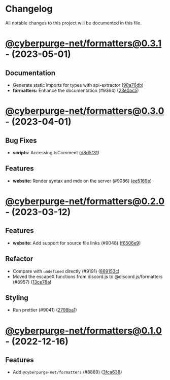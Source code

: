 # Changelog

All notable changes to this project will be documented in this file.

# [@cyberpurge-net/formatters@0.3.1](https://github.com/cyberpurge-net/discord.js/compare/@cyberpurge-net/formatters@0.3.0...@cyberpurge-net/formatters@0.3.1) - (2023-05-01)

## Documentation

- Generate static imports for types with api-extractor ([98a76db](https://github.com/cyberpurge-net/discord.js/commit/98a76db482879f79d6bb2fb2e5fc65ac2c34e2d9))
- **formatters:** Enhance the documentation (#9364) ([23e0ac5](https://github.com/cyberpurge-net/discord.js/commit/23e0ac56f456c39d925e2644ec3ca209d4410a99))

# [@cyberpurge-net/formatters@0.3.0](https://github.com/cyberpurge-net/discord.js/compare/@cyberpurge-net/formatters@0.2.0...@cyberpurge-net/formatters@0.3.0) - (2023-04-01)

## Bug Fixes

- **scripts:** Accessing tsComment ([d8d5f31](https://github.com/cyberpurge-net/discord.js/commit/d8d5f31d3927fd1de62f1fa3a1a6e454243ad87b))

## Features

- **website:** Render syntax and mdx on the server (#9086) ([ee5169e](https://github.com/cyberpurge-net/discord.js/commit/ee5169e0aadd7bbfcd752aae614ec0f69602b68b))

# [@cyberpurge-net/formatters@0.2.0](https://github.com/cyberpurge-net/discord.js/compare/@cyberpurge-net/formatters@0.1.0...@cyberpurge-net/formatters@0.2.0) - (2023-03-12)

## Features

- **website:** Add support for source file links (#9048) ([f6506e9](https://github.com/cyberpurge-net/discord.js/commit/f6506e99c496683ee0ab67db0726b105b929af38))

## Refactor

- Compare with `undefined` directly (#9191) ([869153c](https://github.com/cyberpurge-net/discord.js/commit/869153c3fdf155783e7c0ecebd3627b087c3a026))
- Moved the escapeX functions from discord.js to @discord.js/formatters (#8957) ([13ce78a](https://github.com/cyberpurge-net/discord.js/commit/13ce78af6e3aedc793f53a099a6a615df44311f7))

## Styling

- Run prettier (#9041) ([2798ba1](https://github.com/cyberpurge-net/discord.js/commit/2798ba1eb3d734f0cf2eeccd2e16cfba6804873b))

# [@cyberpurge-net/formatters@0.1.0](https://github.com/cyberpurge-net/discord.js/tree/@cyberpurge-net/formatters@0.1.0) - (2022-12-16)

## Features

- Add `@cyberpurge-net/formatters` (#8889) ([3fca638](https://github.com/cyberpurge-net/discord.js/commit/3fca638a8470dcea2f79ddb9f18526dbc0017c88))

